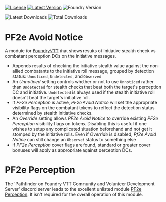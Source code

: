 [![License](https://img.shields.io/github/license/eligarf/avoid-notice?label=License)](LICENSE)
[![Latest Version](https://img.shields.io/github/v/release/eligarf/avoid-notice?display_name=tag&sort=semver&label=Latest%20Version)](https://github.com/eligarf/avoid-notice/releases/latest)
![Foundry Version](https://img.shields.io/endpoint?url=https://foundryshields.com/version?url=https%3A%2F%2Fraw.githubusercontent.com%2Feligarf%2Favoid%2Dnotice%2Fdev%2Fmodule.json)

![Latest Downloads](https://img.shields.io/github/downloads/eligarf/avoid-notice/latest/total?color=blue&label=latest%20downloads)
![Total Downloads](https://img.shields.io/github/downloads/eligarf/avoid-notice/total?color=blue&label=total%20downloads)
# PF2e Avoid Notice

A module for [FoundryVTT](https://foundryvtt.com) that shows results of initiative stealth check vs combatant perception DCs on the initiative messages.

* Appends results of checking the initiative stealth value against the non-allied combatants to the initiative roll message, grouped by detection status: `Unnoticed`, `Undetected`, and `Observed`
* An *Unnoticed* setting controls whether or not to use `Unnoticed` rather than `Undetected` for stealth checks that beat both the target's perception DC and initiative. `Undetected` is always used if the stealth initiative roll doesn't beat the target's initiative roll.
* If *PF2e Perception* is active, *PF2e Avoid Notice* will set the appropriate visibility flags on the combatant tokens to reflect the detection status determined by stealth initiative checks.
* An *Override* setting allows *PF2e Avoid Notice* to override existing *PF2e Perception* visibility flags on tokens. Disabling this is useful if one wishes to setup any complicated situation beforehand and not get it stomped by the initiative rolls. Even if *Override* is disabled, *Pf2e Avoid Notice* can still change an `Observed` status to something else
* If *PF2e Perception* cover flags are found, standard or greater cover bonuses will apply as appropriate against perception DCs.

# PF2e Perception
The 'Pathfinder on Foundry VTT Community and Volunteer Development Server' discord server leads to the excellent unlisted module [PF2e Perception](https://github.com/reonZ/pf2e-perception). It isn't required for the overall operation of this module.